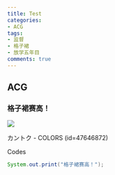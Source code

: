 ```yaml
---
title: Test
categories: 
- ACG
tags: 
- 监督
- 格子裙
- 放学五年目
comments: true
---
```

## ACG

### 格子裙赛高！

<img src="COLORS_47646872_p0.jpg" class="full-image" />

カントク - COLORS (id=47646872)

Codes

``` java
System.out.print("格子裙赛高！");
```